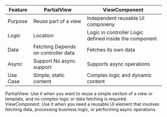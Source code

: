 | Feature | PartialView |ViewComponent|
| --- | --- | --- |
| Purpose | Reuse part of a view	| Independent reusable UI componeny|
| Logic | Location | Logic in controller	Logic defined inside the component|
| Data | Fetching	Depends on controller data	| Fetches its own data|
| Async | Support	No async support	| Supports async operations|
| Use Case | Simple, static content	| Complex logic and dynamic content|

PartialView: Use it when you want to reuse a simple section of a view or template, and no complex logic or data fetching is required.
ViewComponent: Use it when you need a reusable UI element that involves fetching data, processing business logic, or performing async operations.

